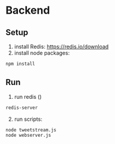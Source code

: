 # Backend

## Setup

1. install Redis: https://redis.io/download
2. install node packages: 
```bash
npm install
```

## Run

1. run redis ()
```bash
redis-server
```

2. run scripts:
```bash
node tweetstream.js
node webserver.js
```